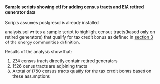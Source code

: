 #### Sample scripts showing etl for adding census tracts and EIA retired generator data

Scripts assumes postgresql is already installed

analysis.sql writes a sample script to highlight census tracts(based only on retired generators) 
that qualify for tax credit bonus as defined in [section 3](https://energycommunities.gov/energy-community-tax-credit-bonus/) of the energy communities definition.

Results of the analysis show that:
1. 224 census tracts directly contain retired generators
2. 1526 cenus tracts are adjoining tracts
3. A total of 1750 census tracts qualify for the tax credit bonus based on these assumptions
